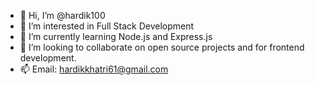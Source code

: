 - 👋 Hi, I’m @hardik100
- 👀 I’m interested in Full Stack Development
- 🌱 I’m currently learning Node.js and Express.js
- 💞️ I’m looking to collaborate on open source projects and for frontend development.
- 📫 Email: hardikkhatri61@gmail.com

<!---
hardik100/hardik100 is a ✨ special ✨ repository because its `README.md` (this file) appears on your GitHub profile.
You can click the Preview link to take a look at your changes.
--->
